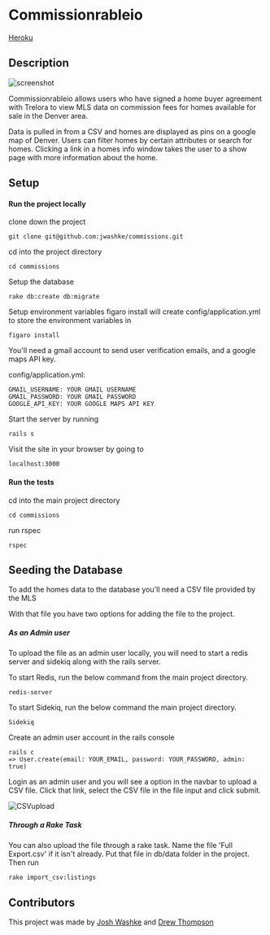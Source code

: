 # Commissionrableio

[Heroku](https://trelora-commissions.herokuapp.com/)

## Description

![screenshot](https://s3-us-west-2.amazonaws.com/project-screenshots/commissions_screenshot.jpg)

Commissionrableio allows users who have signed a home buyer agreement with Trelora to view MLS data on commission fees for homes available for sale in the Denver area.

Data is pulled in from a CSV and homes are displayed as pins on a google map of Denver. Users can filter homes by certain attributes or search for homes. Clicking a link in a homes info window takes the user to a show page with more information about the home.

## Setup

#### Run the project locally

clone down the project
```
git clone git@github.com:jwashke/commissions.git
```

cd into the project directory
```
cd commissions
```

Setup the database
```
rake db:create db:migrate
```

Setup environment variables
figaro install will create config/application.yml to store the environment variables in

```
figaro install
```
You'll need a gmail account to send user verification emails,
and a google maps API key.

config/application.yml:
```
GMAIL_USERNAME: YOUR GMAIL USERNAME
GMAIL_PASSWORD: YOUR GMAIL PASSWORD
GOOGLE_API_KEY: YOUR GOOGLE MAPS API KEY
```

Start the server by running
```
rails s
```
Visit the site in your browser by going to
```
localhost:3000
```


#### Run the tests

cd into the main project directory
```
cd commissions
```

run rspec

```
rspec
```


## Seeding the Database

To add the homes data to the database you'll need a CSV file provided by the MLS

With that file you have two options for adding the file to the project.

##### As an Admin user

To upload the file as an admin user locally, you will need to start a redis server and sidekiq along with the rails server.

To start Redis, run the below command from the main project directory.
```
redis-server
```

To start Sidekiq, run the below command the main project directory.
```
Sidekiq
```

Create an admin user account in the rails console
```
rails c
=> User.create(email: YOUR_EMAIL, password: YOUR_PASSWORD, admin: true)
```

Login as an admin user and you will see a option in the navbar to upload a CSV file. Click that link, select the CSV file in the file input and click submit.

![CSVupload](https://s3-us-west-2.amazonaws.com/project-screenshots/csv_upload.gif)

##### Through a Rake Task


You can also upload the file through a rake task. Name the file 'Full Export.csv' if it isn't already. Put that file in db/data folder in the project. Then run

```
rake import_csv:listings
```

## Contributors

This project was made by [Josh Washke](https://github.com/jwashke) and [Drew Thompson](https://github.com/drew-t)
